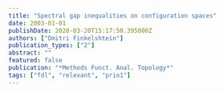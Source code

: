 ```yaml
---
title: "Spectral gap inequalities on configuration spaces"
date: 2003-01-01
publishDate: 2020-03-20T15:17:50.395000Z
authors: ["Dmitri Finkelshtein"]
publication_types: ["2"]
abstract: ""
featured: false
publication: "*Methods Funct. Anal. Topology*"
tags: ["fdl", "relevant", "prio1"]
---
```


